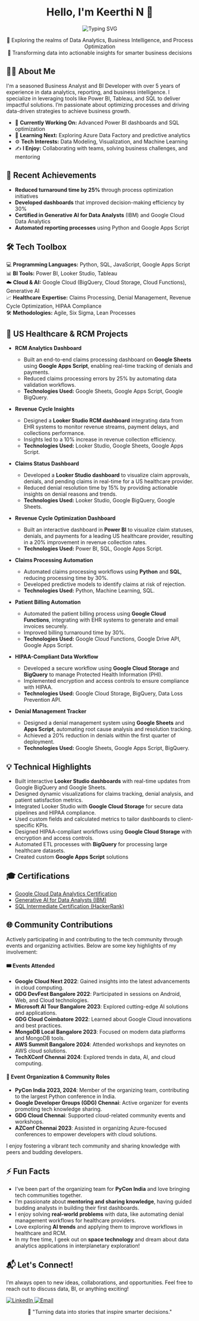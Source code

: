 
<!-- Heading with centered text and wave emoji -->
<h1 align="center">Hello, I'm Keerthi N 👋</h1>
<p align="center">
  <img src="https://readme-typing-svg.demolab.com?font=Fira+Code&duration=4000&pause=500&color=0F7B6C&center=true&vCenter=true&width=435&lines=Business+Analyst+%7C+Data+Enthusiast;BI+Developer+%7C+SQL+Expert" alt="Typing SVG" />
</p>

<!-- Intro with unique styling -->
<p align="center">
  🚀 Exploring the realms of Data Analytics, Business Intelligence, and Process Optimization <br>
  🎯 Transforming data into actionable insights for smarter business decisions
</p>

<!-- About Me Section with icons -->
<h2 align="left">🧑‍💻 About Me</h2>
<p>
I'm a seasoned Business Analyst and BI Developer with over 5 years of experience in data analytics, reporting, and business intelligence. I specialize in leveraging tools like Power BI, Tableau, and SQL to deliver impactful solutions. I’m passionate about optimizing processes and driving data-driven strategies to achieve business growth.
</p>

- 🔭 **Currently Working On:** Advanced Power BI dashboards and SQL optimization  
- 🌱 **Learning Next:** Exploring Azure Data Factory and predictive analytics  
- ⚙️ **Tech Interests:** Data Modeling, Visualization, and Machine Learning  
- ✍️ **I Enjoy:** Collaborating with teams, solving business challenges, and mentoring  

<!-- Recent Activity -->
<h2 align="left">🎯 Recent Achievements</h2>

- **Reduced turnaround time by 25%** through process optimization initiatives  
- **Developed dashboards** that improved decision-making efficiency by 30%  
- **Certified in Generative AI for Data Analysts** (IBM) and Google Cloud Data Analytics  
- **Automated reporting processes** using Python and Google Apps Script  

<!-- Skills with creative emojis -->
<h2 align="left">🛠️ Tech Toolbox</h2>
<p>
  
💻 **Programming Languages:** Python, SQL, JavaScript, Google Apps Script  
📊 **BI Tools:** Power BI, Looker Studio, Tableau  
☁️ **Cloud & AI:** Google Cloud (BigQuery, Cloud Storage, Cloud Functions), Generative AI  
📈 **Healthcare Expertise:** Claims Processing, Denial Management, Revenue Cycle Optimization, HIPAA Compliance  
🛠️ **Methodologies:** Agile, Six Sigma, Lean Processes  
  
</p>

<h2 align="left">🏥 US Healthcare & RCM Projects</h2>

- **RCM Analytics Dashboard**
  - Built an end-to-end claims processing dashboard on **Google Sheets** using **Google Apps Script**, enabling real-time tracking of denials and payments.
  - Reduced claims processing errors by 25% by automating data validation workflows.
  - **Technologies Used:** Google Sheets, Google Apps Script, Google BigQuery.
 
- **Revenue Cycle Insights**
  - Designed a **Looker Studio RCM dashboard** integrating data from EHR systems to monitor revenue streams, payment delays, and collections performance.
  - Insights led to a 10% increase in revenue collection efficiency.
  - **Technologies Used:** Looker Studio, Google Sheets, Google Apps Script.

- **Claims Status Dashboard**
  - Developed a **Looker Studio dashboard** to visualize claim approvals, denials, and pending claims in real-time for a US healthcare provider.
  - Reduced denial resolution time by 15% by providing actionable insights on denial reasons and trends.
  - **Technologies Used:** Looker Studio, Google BigQuery, Google Sheets.
 
- **Revenue Cycle Optimization Dashboard**
  - Built an interactive dashboard in **Power BI** to visualize claim statuses, denials, and payments for a leading US healthcare provider, resulting in a 20% improvement in revenue collection rates.
  - **Technologies Used:** Power BI, SQL, Google Apps Script.
 
- **Claims Processing Automation**
  - Automated claims processing workflows using **Python** and **SQL**, reducing processing time by 30%.
  - Developed predictive models to identify claims at risk of rejection.
  - **Technologies Used:** Python, Machine Learning, SQL.

- **Patient Billing Automation**
  - Automated the patient billing process using **Google Cloud Functions**, integrating with EHR systems to generate and email invoices securely.
  - Improved billing turnaround time by 30%.
  - **Technologies Used:** Google Cloud Functions, Google Drive API, Google Apps Script.

- **HIPAA-Compliant Data Workflow**
  - Developed a secure workflow using **Google Cloud Storage** and **BigQuery** to manage Protected Health Information (PHI).
  - Implemented encryption and access controls to ensure compliance with HIPAA.
  - **Technologies Used:** Google Cloud Storage, BigQuery, Data Loss Prevention API.

- **Denial Management Tracker**
  - Designed a denial management system using **Google Sheets** and **Apps Script**, automating root cause analysis and resolution tracking.
  - Achieved a 20% reduction in denials within the first quarter of deployment.
  - **Technologies Used:** Google Sheets, Google Apps Script, BigQuery.

<h2 align="left">💡 Technical Highlights</h2>

- Built interactive **Looker Studio dashboards** with real-time updates from Google BigQuery and Google Sheets.
- Designed dynamic visualizations for claims tracking, denial analysis, and patient satisfaction metrics.
- Integrated Looker Studio with **Google Cloud Storage** for secure data pipelines and HIPAA compliance.
- Used custom fields and calculated metrics to tailor dashboards to client-specific KPIs.
- Designed HIPAA-compliant workflows using **Google Cloud Storage** with encryption and access controls.
- Automated ETL processes with **BigQuery** for processing large healthcare datasets.
- Created custom **Google Apps Script** solutions

<h2 align="left">🎓 Certifications</h2>

- [Google Cloud Data Analytics Certification](https://example.com)  
- [Generative AI for Data Analysts (IBM)](https://example.com)  
- [SQL Intermediate Certification (HackerRank)](https://example.com)  

<h2 align="left">🌐 Community Contributions</h2>

<p>Actively participating in and contributing to the tech community through events and organizing activities. Below are some key highlights of my involvement:</p>

#### **🎟️ Events Attended**
- **Google Cloud Next 2022**: Gained insights into the latest advancements in cloud computing.  
- **GDG DevFest Bangalore 2022**: Participated in sessions on Android, Web, and Cloud technologies.  
- **Microsoft AI Tour Bangalore 2023**: Explored cutting-edge AI solutions and applications.  
- **GDG Cloud Coimbatore 2022**: Learned about Google Cloud innovations and best practices.  
- **MongoDB Local Bangalore 2023**: Focused on modern data platforms and MongoDB tools.  
- **AWS Summit Bangalore 2024**: Attended workshops and keynotes on AWS cloud solutions.  
- **TechXConf Chennai 2024**: Explored trends in data, AI, and cloud computing.

#### **🤝 Event Organization & Community Roles**
- **PyCon India 2023, 2024**: Member of the organizing team, contributing to the largest Python conference in India.  
- **Google Developer Groups (GDG) Chennai**: Active organizer for events promoting tech knowledge sharing.  
- **GDG Cloud Chennai**: Supported cloud-related community events and workshops.  
- **AZConf Chennai 2023**: Assisted in organizing Azure-focused conferences to empower developers with cloud solutions.

<p>I enjoy fostering a vibrant tech community and sharing knowledge with peers and budding developers.</p>

<!-- Fun section to stand out -->
<h2 align="left">⚡ Fun Facts</h2>

- I’ve been part of the organizing team for **PyCon India** and love bringing tech communities together.  
- I’m passionate about **mentoring and sharing knowledge**, having guided budding analysts in building their first dashboards.  
- I enjoy solving **real-world problems** with data, like automating denial management workflows for healthcare providers.  
- Love exploring **AI trends** and applying them to improve workflows in healthcare and RCM.  
- In my free time, I geek out on **space technology** and dream about data analytics applications in interplanetary exploration!  

<!-- Call to action: How to connect -->
<h2 align="left">📬 Let's Connect!</h2>
<p>
I’m always open to new ideas, collaborations, and opportunities. Feel free to reach out to discuss data, BI, or anything exciting!  
</p>

<p align="left">
  <a href="https://www.linkedin.com/in/nkeerthiraj/" target="_blank">
    <img src="https://img.shields.io/badge/LinkedIn-%230077B5.svg?style=for-the-badge&logo=linkedin&logoColor=white" alt="LinkedIn" />
  </a>
  <a href="mailto:keerthiraj94@outlook.com">
    <img src="https://img.shields.io/badge/Email-D14836?style=for-the-badge&logo=gmail&logoColor=white" alt="Email" />
  </a>
</p>

<!-- Footer: Inspirational Quote -->
<p align="center">
  🌟 "Turning data into stories that inspire smarter decisions."  
</p>
